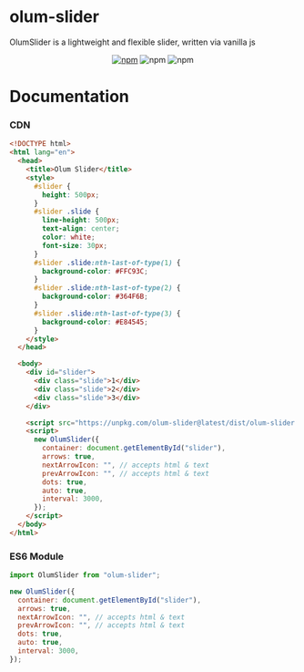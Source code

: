 # olum-slider

OlumSlider is a lightweight and flexible slider, written via vanilla js

<p align="center">
 <a href="https://www.npmjs.com/package/olum-slider" target="_blank"><img src="https://img.shields.io/npm/v/olum-slider" alt="npm"></a>
 <img src="https://img.shields.io/npm/dm/olum-slider" alt="npm">
 <img src="https://img.shields.io/npm/l/olum-slider" alt="npm">
</p>

# Documentation

### CDN
```html
<!DOCTYPE html>
<html lang="en">
  <head>
    <title>Olum Slider</title>
    <style>
      #slider {
        height: 500px;
      }
      #slider .slide {
        line-height: 500px;
        text-align: center;
        color: white;
        font-size: 30px;
      }
      #slider .slide:nth-last-of-type(1) {
        background-color: #FFC93C;
      }
      #slider .slide:nth-last-of-type(2) {
        background-color: #364F6B;
      }
      #slider .slide:nth-last-of-type(3) {
        background-color: #E84545;
      }
    </style>
  </head>

  <body>
    <div id="slider">
      <div class="slide">1</div>
      <div class="slide">2</div>
      <div class="slide">3</div>
    </div>

    <script src="https://unpkg.com/olum-slider@latest/dist/olum-slider.min.js"></script>
    <script>
      new OlumSlider({
        container: document.getElementById("slider"),
        arrows: true,
        nextArrowIcon: "", // accepts html & text
        prevArrowIcon: "", // accepts html & text
        dots: true,
        auto: true,
        interval: 3000,
      });
    </script>
  </body>
</html>
```

### ES6 Module
```javascript
import OlumSlider from "olum-slider";

new OlumSlider({
  container: document.getElementById("slider"),
  arrows: true,
  nextArrowIcon: "", // accepts html & text
  prevArrowIcon: "", // accepts html & text
  dots: true,
  auto: true,
  interval: 3000,
});
```